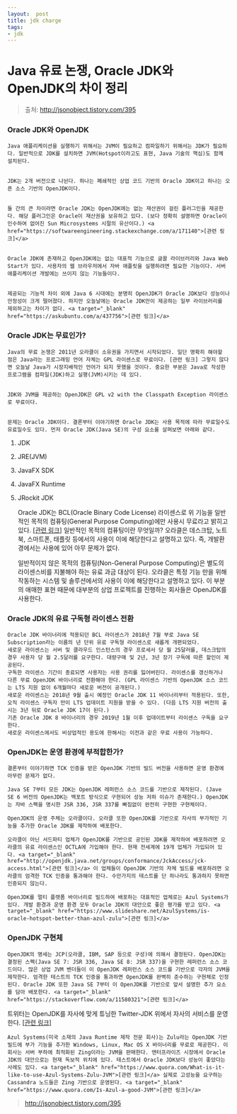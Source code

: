 ```yaml
---
layout:  post
title: jdk charge
tags:
- jdk
---
```


# Java 유료 논쟁, Oracle JDK와 OpenJDK의 차이 정리

> 출처: http://jsonobject.tistory.com/395

### Oracle JDK와 OpenJDK
    Java 애플리케이션을 실행하기 위해서는 JVM이 필요하고 컴파일하기 위해서는 JDK가 필요하다. 일반적으로 JDK를 설치하면 JVM(Hotspot이라고도 표현, Java 기술의 핵심)도 함께 설치된다.


    JDK는 2개 버전으로 나뉜다. 하나는 폐쇄적인 상업 코드 기반의 Oracle JDK이고 하나는 오픈 소스 기반의 OpenJDK이다.


    둘 간의 큰 차이라면 Oracle JDK는 OpenJDK에는 없는 재산권이 걸린 플러그인을 제공한다. 해당 플러그인은 Oracle이 재산권을 보유하고 있다. (보다 정확히 설명하면 Oracle이 인수하여 없어진 Sun Microsystems 시절의 유산이다.) <a href="https://softwareengineering.stackexchange.com/a/171140">[관련 링크]</a>


    Oracle JDK에 존재하고 OpenJDK에는 없는 대표적 기능으로 글꼴 라이브러리와 Java Web Start가 있다. 사용자의 웹 브라우저에서 자바 애플릿을 실행하려면 필요한 기능이다. 서버 애플리케이션 개발에는 쓰이지 않는 기능들이다.


    제공되는 기능적 차이 외에 Java 6 시대에는 분명히 OpenJDK가 Oracle JDK보다 성능이나 안정성이 크게 떨어졌다. 하지만 오늘날에는 Oracle JDK만이 제공하는 일부 라이브러리를 제외하고는 차이가 없다. <a target="_blank" href="https://askubuntu.com/a/437756">[관련 링크]</a>

### Oracle JDK는 무료인가?
    Java의 무료 논쟁은 2011년 오라클이 소유권을 가지면서 시작되었다. 일단 명확히 해야할 점은 Java라는 프로그래밍 언어 자체는 GPL 라이센스로 무료이다. [관련 링크] 그렇지 않다면 오늘날 Java가 시장지배적인 언어가 되지 못했을 것이다. 중요한 부분은 Java로 작성한 프로그램을 컴파일(JDK)하고 실행(JVM)시키는 데 있다.


    JDK와 JVM을 제공하는 OpenJDK은 GPL v2 with the Classpath Exception 라이센스로 무료이다.


    문제는 Oracle JDK이다. 결론부터 이야기하면 Oracle JDK는 사용 목적에 따라 무료일수도 유료일수도 있다. 먼저 Oracle JDK(Java SE)의 구성 요소를 살펴보면 아래와 같다.

1. JDK
2. JRE(JVM)
3. JavaFX SDK
4. JavaFX Runtime
5. JRockit JDK

    Oracle JDK는 BCL(Oracle Binary Code License) 라이센스로 위 기능을 일반적인 목적의 컴퓨팅(General Purpose Computing)에만 사용시 무료라고 밝히고 있다. <a target="_blank" href="https://www.linkedin.com/pulse/oracle-java-licensing-free-charge-vs-commercial-use-richard-spithoven">[관련 링크]</a> 일반적인 목적의 컴퓨팅이란 무엇일까? 오라클은 데스크탑, 노트북, 스마트폰, 태플릿 등에서의 사용이 이에 해당한다고 설명하고 있다. 즉, 개발환경에서는 사용에 있어 아무 문제가 없다.


    일반적이지 않은 목적의 컴퓨팅(Non-General Purpose Computing)은 별도의 라이센스비를 지불해야 하는 유료 과금 대상이 된다. 오라클은 특정 기능 만을 위해 작동하는 시스템 및 솔루션에서의 사용이 이에 해당한다고 설명하고 있다. 이 부분의 애매한 표현 때문에 대부분의 상업 프로젝트를 진행하는 회사들은 OpenJDK를 사용한다.

### Oracle JDK의 유료 구독형 라이센스 전환
    Oracle JDK 바이너리에 적용되던 BCL 라이센스가 2018년 7월 부로 Java SE Subscription라는 이름의 년 단위 유료 구독형 라이센스로 새롭게 개편되었다.
    새로운 라이센스는 서버 및 클라우드 인스턴스의 경우 프로세서 당 월 25달러를, 데스크탑의 경우 사용자 당 월 2.5달러를 요구한다. 대량구매 및 2년, 3년 장기 구독에 따른 할인이 제공된다.
    구독한 라이센스 기간이 종료되면 사용자는 사용 권리를 잃어버린다. 라이센스를 갱신하거나 다른 무료 OpenJDK 바이너리로 전환해야 한다. (GPL 라이센스 기반의 OpenJDK 소스 코드는 LTS 지원 없이 6개월마다 새로운 버전이 공개된다.)
    새로운 라이센스는 2018년 9월 출시 예정인 Oracle JDK 11 바이너리부터 적용된다. 또한, 오직 라이센스 구독자 만이 LTS 업데이트 지원을 받을 수 있다. (다음 LTS 지원 버전의 출시는 3년 뒤로 Oracle JDK 17이 된다.)
    기존 Oracle JDK 8 바이너리의 경우 2019년 1월 이후 업데이트부터 라이센스 구독을 요구한다.
    새로운 라이센스에서도 비상업적인 용도에 한해서는 이전과 같은 무료 사용이 가능하다.
    
### OpenJDK는 운영 환경에 부적합한가?
    결론부터 이야기하면 TCK 인증을 받은 OpenJDK 기반의 빌드 버전을 사용하면 운영 환경에 아무런 문제가 없다.

    Java SE 7부터 모든 JDK는 OpenJDK 레퍼런스 소스 코드를 기반으로 제작된다. (Jave SE 6 버전의 OpenJDK는 백포트 방식으로 구현되어 성능 저하 이슈가 존재한다.) OpenJDK는 자바 스펙을 명시한 JSR 336, JSR 337를 빠짐없이 완전히 구현한 구현체이다.

    OpenJDK의 운영 주체는 오라클이다. 오라클 또한 OpenJDK를 기반으로 자사의 부가적인 기능을 추가한 Oracle JDK를 제작하여 배포한다.

    오라클이 아닌 서드파티 업체가 OpenJDK를 기반으로 공인된 JDK를 제작하여 배포하려면 오라클의 유료 라이센스인 OCTLA에 가입해야 한다. 현재 전세계에 19개 업체가 가입되어 있다. <a target="_blank" href="http://openjdk.java.net/groups/conformance/JckAccess/jck-access.html">[관련 링크]</a> 이 업체들이 OpenJDK 기반의 자체 빌드를 배포하려면 오라클의 엄격한 TCK 인증을 통과해야 한다. 수만가지의 테스트를 단 하나라도 통과하지 못하면 인증되지 않는다.

    OpenJDK를 멀티 플랫폼 바이너리로 빌드하여 배포하는 대표적인 업체로는 Azul Systems가 있다. 개발 환경과 운영 환경 모두 Oracle JDK의 대안으로 좋은 평가를 받고 있다. <a target="_blank" href="https://www.slideshare.net/AzulSystems/is-oracle-hotspot-better-than-azul-zulu">[관련 링크]</a>

### OpenJDK 구현체
    OpenJDK의 명세는 JCP(오라클, IBM, SAP 등으로 구성)에 의해서 결정된다. OpenJDK는 결정된 스펙(Java SE 7: JSR 336, Java SE 8: JSR 337)을 구현한 레퍼런스 소스 코드이다. 많은 상업 JVM 벤더들이 이 OpenJDK 레퍼런스 소스 코드를 기반으로 각자의 JVM을 제작한다. 엄격한 테스트의 TCK 인증을 통과하면 OpenJDK를 완벽히 준수하는 구현체로 인정된다. Oracle JDK 또한 Java SE 7부터 이 OpenJDK를 기반으로 앞서 설명한 추가 요소를 담아 배포한다. <a target="_blank" href="https://stackoverflow.com/a/11580321">[관련 링크]</a>


트위터는 OpenJDK를 자사에 맞게 튜닝한 Twitter-JDK 위에서 자사의 서비스를 운영한다. <a href="https://www.infoq.com/news/2016/11/qconsf2016-twitter-jdk">[관련 링크]</a>

    Azul Systems(미국 소재의 Java Runtime 제작 전문 회사)는 Zulu라는 OpenJDK 기반 빌드에 부가 기능을 추가한 Windows, Linux, Mac OS X 바이너리를 무료로 제공한다. 이 회사는 서버 부하에 최적화된 Zing이라는 JVM을 판매한다. 엔터프라이즈 시장에서 Oracle JDK의 대안으로는 현재 독보적 위치에 있다. 테스트에서 Oracle JDK보다 성능이 좋았다는 사례도 있다. <a target="_blank" href="https://www.quora.com/What-is-it-like-to-use-Azul-Systems-Zulu-JVM">[관련 링크]</a> 실제로 고성능을 요구하는 Cassandra 노드들은 Zing 기반으로 운영된다. <a target="_blank" href="https://www.quora.com/Is-Azul-a-good-JVM">[관련 링크]</a>

> http://jsonobject.tistory.com/395